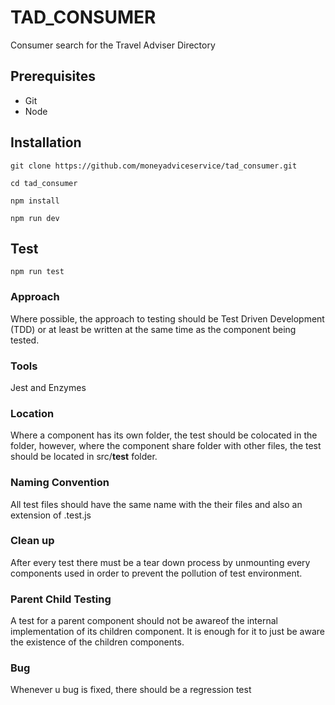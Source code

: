 # TAD_CONSUMER

Consumer search for the Travel Adviser Directory

## Prerequisites

- Git
- Node

## Installation

    git clone https://github.com/moneyadviceservice/tad_consumer.git

    cd tad_consumer

    npm install

    npm run dev

## Test

    npm run test

### Approach

Where possible, the approach to testing should be Test Driven Development (TDD) or at least be written at the same time as the component being tested.

### Tools

Jest and Enzymes

### Location

Where a component has its own folder, the test should be colocated in the folder, however, where the component share folder with other files, the test should be located in src/**test** folder.

### Naming Convention

All test files should have the same name with the their files and also an extension of .test.js

### Clean up

After every test there must be a tear down process by unmounting every components used in order to prevent the pollution of test environment.

### Parent Child Testing

A test for a parent component should not be awareof the internal implementation of its children component. It is enough for it to just be aware the existence of the children components.

### Bug

Whenever u bug is fixed, there should be a regression test
